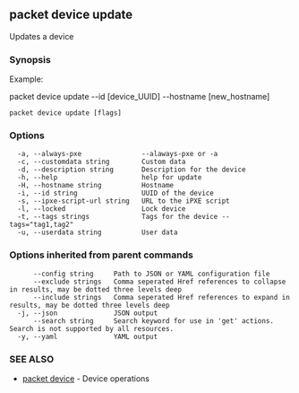## packet device update

Updates a device

### Synopsis

Example:

packet device update --id [device_UUID] --hostname [new_hostname]



```
packet device update [flags]
```

### Options

```
  -a, --always-pxe               --alaways-pxe or -a
  -c, --customdata string        Custom data
  -d, --description string       Description for the device
  -h, --help                     help for update
  -H, --hostname string          Hostname
  -i, --id string                UUID of the device
  -s, --ipxe-script-url string   URL to the iPXE script
  -l, --locked                   Lock device
  -t, --tags strings             Tags for the device --tags="tag1,tag2"
  -u, --userdata string          User data
```

### Options inherited from parent commands

```
      --config string     Path to JSON or YAML configuration file
      --exclude strings   Comma seperated Href references to collapse in results, may be dotted three levels deep
      --include strings   Comma seperated Href references to expand in results, may be dotted three levels deep
  -j, --json              JSON output
      --search string     Search keyword for use in 'get' actions. Search is not supported by all resources.
  -y, --yaml              YAML output
```

### SEE ALSO

* [packet device](packet_device.md)	 - Device operations

